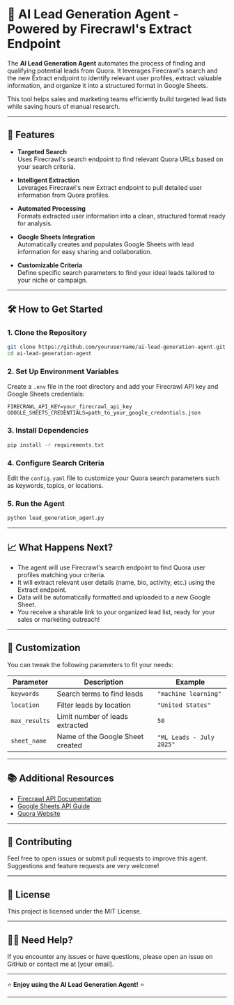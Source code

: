 # 🎯 AI Lead Generation Agent - Powered by Firecrawl's Extract Endpoint

The **AI Lead Generation Agent** automates the process of finding and qualifying potential leads from Quora. It leverages Firecrawl's search and the new Extract endpoint to identify relevant user profiles, extract valuable information, and organize it into a structured format in Google Sheets.

This tool helps sales and marketing teams efficiently build targeted lead lists while saving hours of manual research.

---

## 🚀 Features

- **Targeted Search**  
  Uses Firecrawl's search endpoint to find relevant Quora URLs based on your search criteria.

- **Intelligent Extraction**  
  Leverages Firecrawl's new Extract endpoint to pull detailed user information from Quora profiles.

- **Automated Processing**  
  Formats extracted user information into a clean, structured format ready for analysis.

- **Google Sheets Integration**  
  Automatically creates and populates Google Sheets with lead information for easy sharing and collaboration.

- **Customizable Criteria**  
  Define specific search parameters to find your ideal leads tailored to your niche or campaign.

---

## 🛠️ How to Get Started

### 1. Clone the Repository
```bash
git clone https://github.com/yourusername/ai-lead-generation-agent.git
cd ai-lead-generation-agent
````

### 2. Set Up Environment Variables

Create a `.env` file in the root directory and add your Firecrawl API key and Google Sheets credentials:

```
FIRECRAWL_API_KEY=your_firecrawl_api_key
GOOGLE_SHEETS_CREDENTIALS=path_to_your_google_credentials.json
```

### 3. Install Dependencies

```bash
pip install -r requirements.txt
```

### 4. Configure Search Criteria

Edit the `config.yaml` file to customize your Quora search parameters such as keywords, topics, or locations.

### 5. Run the Agent

```bash
python lead_generation_agent.py
```

---

## 📈 What Happens Next?

* The agent will use Firecrawl's search endpoint to find Quora user profiles matching your criteria.
* It will extract relevant user details (name, bio, activity, etc.) using the Extract endpoint.
* Data will be automatically formatted and uploaded to a new Google Sheet.
* You receive a sharable link to your organized lead list, ready for your sales or marketing outreach!

---

## 🔧 Customization

You can tweak the following parameters to fit your needs:

| Parameter     | Description                      | Example                  |
| ------------- | -------------------------------- | ------------------------ |
| `keywords`    | Search terms to find leads       | `"machine learning"`     |
| `location`    | Filter leads by location         | `"United States"`        |
| `max_results` | Limit number of leads extracted  | `50`                     |
| `sheet_name`  | Name of the Google Sheet created | `"ML Leads - July 2025"` |

---

## 📚 Additional Resources

* [Firecrawl API Documentation](https://firecrawl.com/docs)
* [Google Sheets API Guide](https://developers.google.com/sheets/api)
* [Quora Website](https://www.quora.com)

---

## 🤝 Contributing

Feel free to open issues or submit pull requests to improve this agent. Suggestions and feature requests are very welcome!

---

## 📄 License

This project is licensed under the MIT License.

---

## 🙋‍♂️ Need Help?

If you encounter any issues or have questions, please open an issue on GitHub or contact me at \[your email].

---

⭐ **Enjoy using the AI Lead Generation Agent!** ⭐
____________________________________________________________
